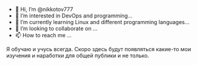 - 👋 Hi, I’m @nikkotov777
- 👀 I’m interested in DevOps and programming...
- 🌱 I’m currently learning Linux and different programming languages...
- 💞️ I’m looking to collaborate on ...
- 📫 How to reach me ... 

Я обучаю и учусь всегда.
Скоро здесь будут появляться какие-то мои изучения и наработки для общей публики и не только.

<!---
nikkotov777/nikkotov777 is a ✨ special ✨ repository because its `README.md` (this file) appears on your GitHub profile.
You can click the Preview link to take a look at your changes.
--->
